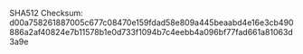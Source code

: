 SHA512 Checksum: d00a758261887005c677c08470e159fdad58e809a445beaabd4e16e3cb490886a2af40824e7b11578b1e0d733f1094b7c4eebb4a096bf77fad661a81063d3a9e 
